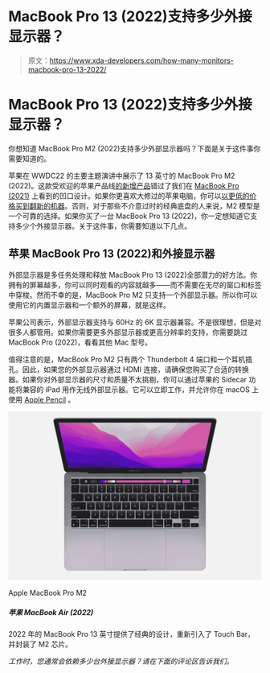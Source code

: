 # MacBook Pro 13 (2022)支持多少外接显示器？

> 原文：<https://www.xda-developers.com/how-many-monitors-macbook-pro-13-2022/>

# MacBook Pro 13 (2022)支持多少外接显示器？

你想知道 MacBook Pro M2 (2022)支持多少外部显示器吗？下面是关于这件事你需要知道的。

苹果在 WWDC22 的主要主题演讲中展示了 13 英寸的 MacBook Pro M2 (2022)。这款受欢迎的苹果产品线[的新增产品](https://www.xda-developers.com/best-macs/)错过了我们在 [MacBook Pro (2021)](https://www.xda-developers.com/macbook-pro-2021/) 上看到的凹口设计。如果你更喜欢大修过的苹果电脑，你可以[以更低的价格买到翻新的机器](https://www.xda-developers.com/best-places-buy-refurb-macbook-pro/)。否则，对于那些不介意过时的经典底盘的人来说，M2 模型是一个可靠的选择。如果你买了一台 MacBook Pro 13 (2022)，你一定想知道它支持多少个外接显示器。关于这件事，你需要知道以下几点。

## 苹果 MacBook Pro 13 (2022)和外接显示器

外部显示器是多任务处理和释放 MacBook Pro 13 (2022)全部潜力的好方法。你拥有的屏幕越多，你可以同时观看的内容就越多——而不需要在无尽的窗口和标签中穿梭。然而不幸的是，MacBook Pro M2 只支持一个外部显示器。所以你可以使用它的内置显示器和一个额外的屏幕，就是这样。

苹果公司表示，外部显示器支持与 60Hz 的 6K 显示器兼容。不是很理想，但是对很多人都管用。如果你需要更多外部显示器或更高分辨率的支持，你需要跳过 MacBook Pro (2022)，看看其他 Mac 型号。

值得注意的是，MacBook Pro M2 只有两个 Thunderbolt 4 端口和一个耳机插孔。因此，如果您的外部显示器通过 HDMI 连接，请确保您购买了合适的转换器。如果你对外部显示器的尺寸和质量不太挑剔，你可以通过苹果的 Sidecar 功能将兼容的 iPad 用作无线外部显示器。它可以立即工作，并允许你在 macOS 上使用 [Apple Pencil](https://www.xda-developers.com/apple-pencil-2-isnt-magic-wand-editorial/) 。

 <picture>![The Apple MacBook Pro M2 comes with a Touch Bar and is suitable for students working on audio and video editing.](img/9e5995446e68dcc2f358d0a922f47084.png)</picture> 

Apple MacBook Pro M2

##### 苹果 MacBook Air (2022)

2022 年的 MacBook Pro 13 英寸提供了经典的设计，重新引入了 Touch Bar，并封装了 M2 芯片。

*工作时，您通常会依赖多少台外接显示器？请在下面的评论区告诉我们。*